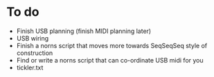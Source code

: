 # To do
- Finish USB planning (finish MIDI planning later)
- USB wiring
- Finish a norns script that moves more towards SeqSeqSeq style of construction
- Find or write a norns script that can co-ordinate USB midi for you
- tickler.txt
